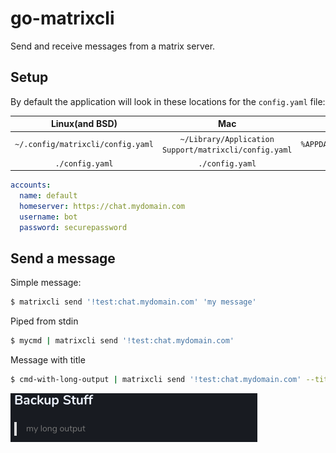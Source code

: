 # go-matrixcli
Send and receive messages from a matrix server.

## Setup 

By default the application will look in these locations for the `config.yaml` file:

| Linux(and BSD) | Mac | Windows |
| :---: | :---: | :---: |
| `~/.config/matrixcli/config.yaml` | `~/Library/Application Support/matrixcli/config.yaml` | `%APPDATA%\matrixcli\config.yaml` |
| `./config.yaml`       | `./config.yaml`                           | `.\config.yaml`       |

```yaml
accounts:
  name: default
  homeserver: https://chat.mydomain.com
  username: bot
  password: securepassword
```

## Send a message

Simple message:
```sh
$ matrixcli send '!test:chat.mydomain.com' 'my message'
```

Piped from stdin
```sh
$ mycmd | matrixcli send '!test:chat.mydomain.com'
```

Message with title
```sh
$ cmd-with-long-output | matrixcli send '!test:chat.mydomain.com' --title 'Backup stuff'
```

![Rich Text](.images/rich_text.png)
